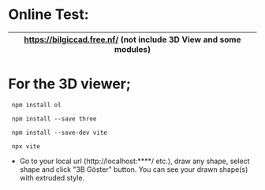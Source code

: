 
#  Online Test: 
|  https://bilgiccad.free.nf/ (not include 3D View and some modules) |
|-|

#  For the 3D viewer;
```
 npm install ol

 npm install --save three

 npm install --save-dev vite

 npx vite 
```
+ Go to your local url (http://localhost:****/ etc.), draw any shape, select shape and click "3B Göster" button. You can see your drawn shape(s) with extruded style. 
